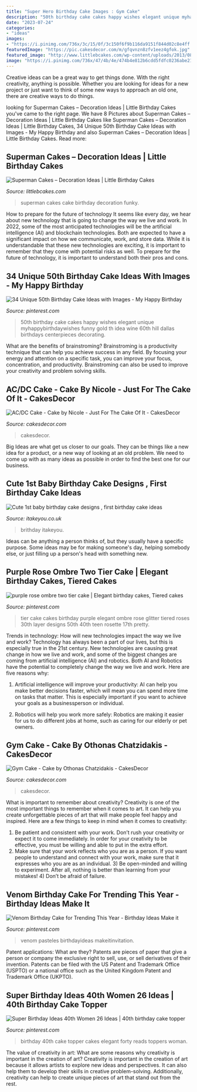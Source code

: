 ```yaml
---
title: "Super Hero Birthday Cake Images : Gym Cake"
description: "50th birthday cake cakes happy wishes elegant unique myhappybirthdaywishes funny gold th idea wine 60th hill dallas birthdays centerpieces decorating"
date: "2023-07-24"
categories:
- "ideas"
images:
- "https://i.pinimg.com/736x/3c/15/0f/3c150f6f9b116da9151f844d02c8e4ff.jpg"
featuredImage: "https://pic.cakesdecor.com/m/gfqvnzn8zfv1eez4gfok.jpg"
featured_image: "http://www.littlebcakes.com/wp-content/uploads/2013/08/Superman-Cakes-Images.jpg"
image: "https://i.pinimg.com/736x/47/4b/4e/474b4e812b6cdd5fdfc0236abe217815--th-birthday-th-birthday-cakes-for-men.jpg"
---
```



Creative ideas can be a great way to get things done. With the right creativity, anything is possible. Whether you are looking for ideas for a new project or just want to think of some new ways to approach an old one, there are creative ways to do things.

	

		
looking for Superman Cakes – Decoration Ideas | Little Birthday Cakes you've came to the right page. We have 8 Pictures about Superman Cakes – Decoration Ideas | Little Birthday Cakes like Superman Cakes – Decoration Ideas | Little Birthday Cakes, 34 Unique 50th Birthday Cake Ideas with Images - My Happy Birthday and also Superman Cakes – Decoration Ideas | Little Birthday Cakes. Read more:
		
    
## Superman Cakes – Decoration Ideas | Little Birthday Cakes

<img loading=lazy src="http://www.littlebcakes.com/wp-content/uploads/2013/08/Superman-Cakes-Images.jpg" onerror="this.onerror=null;this.src='https://tse3.mm.bing.net/th?id=OIP.EvZTr6MLS-bJusV8JJq0IAHaJ4&amp;pid=15.1';" alt="Superman Cakes – Decoration Ideas | Little Birthday Cakes">

_Source: littlebcakes.com_

>superman cakes cake birthday decoration funky. 

	

How to prepare for the future of technology
It seems like every day, we hear about new technology that is going to change the way we live and work. In 2022, some of the most anticipated technologies will be the artificial intelligence (AI) and blockchain technologies. Both are expected to have a significant impact on how we communicate, work, and store data. While it is understandable that these new technologies are exciting, it is important to remember that they come with potential risks as well. To prepare for the future of technology, it is important to understand both their pros and cons.

    
## 34 Unique 50th Birthday Cake Ideas With Images - My Happy Birthday

<img loading=lazy src="https://i.pinimg.com/736x/47/4b/4e/474b4e812b6cdd5fdfc0236abe217815--th-birthday-th-birthday-cakes-for-men.jpg" onerror="this.onerror=null;this.src='https://tse4.mm.bing.net/th?id=OIP.DrivXUMkAqrOWxK0lGrHGAHaKE&amp;pid=15.1';" alt="34 Unique 50th Birthday Cake Ideas with Images - My Happy Birthday">

_Source: pinterest.com_

>50th birthday cake cakes happy wishes elegant unique myhappybirthdaywishes funny gold th idea wine 60th hill dallas birthdays centerpieces decorating. 

	

What are the benefits of brainstroming?
Brainstroming is a productivity technique that can help you achieve success in any field. By focusing your energy and attention on a specific task, you can improve your focus, concentration, and productivity. Brainstroming can also be used to improve your creativity and problem solving skills.

    
## AC/DC Cake - Cake By Nicole - Just For The Cake Of It - CakesDecor

<img loading=lazy src="https://pic.cakesdecor.com/m/jstcehjoivhabj7lyfe0.jpg" onerror="this.onerror=null;this.src='https://tse1.mm.bing.net/th?id=OIP.bWGwQT5H6oqAHh3__bVSlAHaKQ&amp;pid=15.1';" alt="AC/DC Cake - Cake by Nicole - Just For The Cake Of It - CakesDecor">

_Source: cakesdecor.com_

>cakesdecor. 

	

Big Ideas are what get us closer to our goals. They can be things like a new idea for a product, or a new way of looking at an old problem. We need to come up with as many ideas as possible in order to find the best one for our business.

    
## Cute 1st Baby Birthday Cake Designs , First Birthday Cake Ideas

<img loading=lazy src="https://www.itakeyou.co.uk/wp-content/uploads/2020/09/1st-brithday-cake.jpg" onerror="this.onerror=null;this.src='https://tse2.mm.bing.net/th?id=OIP.9xcxUvRH1TxzLzjjckUQuQHaOS&amp;pid=15.1';" alt="Cute 1st baby birthday cake designs , first birthday cake ideas">

_Source: itakeyou.co.uk_

>brithday itakeyou. 

	

Ideas can be anything a person thinks of, but they usually have a specific purpose. Some ideas may be for making someone's day, helping somebody else, or just filling up a person's head with something new.

    
## Purple Rose Ombre Two Tier Cake | Elegant Birthday Cakes, Tiered Cakes

<img loading=lazy src="https://i.pinimg.com/736x/b8/ac/8c/b8ac8ce54b4e82efd75f0d97f42117fd--two-tier-cake-purple-roses.jpg" onerror="this.onerror=null;this.src='https://tse3.mm.bing.net/th?id=OIP.cshRhKWPY45V4g-2OqxOxgHaJ3&amp;pid=15.1';" alt="purple rose ombre two tier cake | Elegant birthday cakes, Tiered cakes">

_Source: pinterest.com_

>tier cake cakes birthday purple elegant ombre rose glitter tiered roses 30th layer designs 50th 40th teen rosette 17th pretty. 

	

Trends in technology: How will new technologies impact the way we live and work?
Technology has always been a part of our lives, but this is especially true in the 21st century. New technologies are causing great change in how we live and work, and some of the biggest changes are coming from artificial intelligence (AI) and robotics.
Both AI and Robotics have the potential to completely change the way we live and work. Here are five reasons why:

1. Artificial intelligence will improve your productivity: AI can help you make better decisions faster, which will mean you can spend more time on tasks that matter. This is especially important if you want to achieve your goals as a businessperson or individual.

2. Robotics will help you work more safely: Robotics are making it easier for us to do different jobs at home, such as caring for our elderly or pet owners.

    
## Gym Cake - Cake By Othonas Chatzidakis - CakesDecor

<img loading=lazy src="https://pic.cakesdecor.com/m/gfqvnzn8zfv1eez4gfok.jpg" onerror="this.onerror=null;this.src='https://tse3.mm.bing.net/th?id=OIP.QdROKcDpYIuhX-erAtQEUwHaLV&amp;pid=15.1';" alt="Gym Cake - Cake by Othonas Chatzidakis - CakesDecor">

_Source: cakesdecor.com_

>cakesdecor. 

	

What is important to remember about creativity?
Creativity is one of the most important things to remember when it comes to art. It can help you create unforgettable pieces of art that will make people feel happy and inspired. Here are a few things to keep in mind when it comes to creativity: 
1) Be patient and consistent with your work. Don’t rush your creativity or expect it to come immediately. In order for your creativity to be effective, you must be willing and able to put in the extra effort. 
2) Make sure that your work reflects who you are as a person. If you want people to understand and connect with your work, make sure that it expresses who you are as an individual. 3) Be open-minded and willing to experiment. After all, nothing is better than learning from your mistakes! 4) Don’t be afraid of failure.

    
## Venom Birthday Cake For Trending This Year - Birthday Ideas Make It

<img loading=lazy src="https://i.pinimg.com/736x/3c/15/0f/3c150f6f9b116da9151f844d02c8e4ff.jpg" onerror="this.onerror=null;this.src='https://tse3.mm.bing.net/th?id=OIP.gjnjSBWRPL-TyMaS1pI56wHaJ3&amp;pid=15.1';" alt="Venom Birthday Cake for Trending This Year - Birthday Ideas Make it">

_Source: pinterest.com_

>venom pasteles birthdayideas makeitinvitation. 

	

Patent applications: What are they?
Patents are pieces of paper that give a person or company the exclusive right to sell, use, or sell derivatives of their invention. Patents can be filed with the US Patent and Trademark Office (USPTO) or a national office such as the United Kingdom Patent and Trademark Office (UKPTO).

    
## Super Birthday Ideas 40th Women 26 Ideas | 40th Birthday Cake Topper

<img loading=lazy src="https://i.pinimg.com/736x/e2/98/3c/e2983c455434d31247fa2a832b49ed72.jpg" onerror="this.onerror=null;this.src='https://tse2.mm.bing.net/th?id=OIP.bAasmcgiRFEJfaz40kmyZQAAAA&amp;pid=15.1';" alt="Super Birthday Ideas 40th Women 26 Ideas | 40th birthday cake topper">

_Source: pinterest.com_

>birthday 40th cake topper cakes elegant forty reads toppers woman. 

	

The value of creativity in art: What are some reasons why creativity is important in the creation of art?
Creativity is important in the creation of art because it allows artists to explore new ideas and perspectives. It can also help them to develop their skills in creative problem-solving. Additionally, creativity can help to create unique pieces of art that stand out from the rest.


